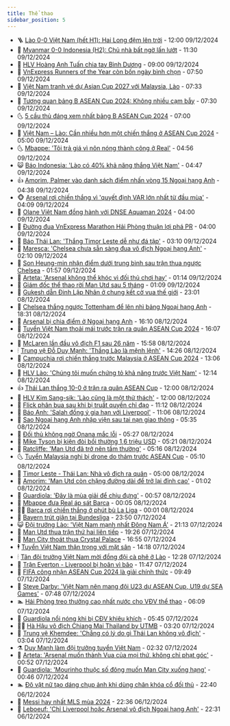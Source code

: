 ```yaml
---
title: Thể thao
sidebar_position: 5
---
```


<!-- vnexpress-the-thao:START -->
- 🪜 [Lào 0-0 Việt Nam &lpar;hết H1&rpar;: Hai Long đệm lên trời](https://vnexpress.net/truc-tiep-tran-lao-vs-viet-nam-tai-bang-b-asean-cup-2024-4825765.html) - 12:00 09/12/2024
- 🦩 [Myanmar 0-0 Indonesia &lpar;H2&rpar;: Chủ nhà bất ngờ lấn lướt](https://vnexpress.net/myanmar-vs-indonesia-4825772.html) - 11:30 09/12/2024
- 🧰 [HLV Hoàng Anh Tuấn chia tay Bình Dương](https://vnexpress.net/hlv-hoang-anh-tuan-chia-tay-binh-duong-4820888.html) - 09:00 09/12/2024
- 🤗 [VnExpress Runners of the Year còn bốn ngày bình chọn](https://vnexpress.net/vnexpress-runners-of-the-year-con-bon-ngay-binh-chon-4825542.html) - 07:50 09/12/2024
- 🥳 [Việt Nam tranh vé dự Asian Cup 2027 với Malaysia, Lào](https://vnexpress.net/viet-nam-tranh-ve-du-asian-cup-2027-voi-malaysia-lao-4825645.html) - 07:33 09/12/2024
- 🦣 [Tương quan bảng B ASEAN Cup 2024: Không nhiều cạm bẫy](https://vnexpress.net/tuong-quan-bang-b-asean-cup-2024-khong-nhieu-cam-bay-4825639.html) - 07:30 09/12/2024
- 🌜 [5 cầu thủ đáng xem nhất bảng B ASEAN Cup 2024](https://vnexpress.net/5-cau-thu-dang-xem-nhat-bang-b-asean-cup-2024-4825712.html) - 07:00 09/12/2024
- 🫶 [Việt Nam – Lào: Cần nhiều hơn một chiến thắng ở ASEAN Cup 2024](https://vnexpress.net/viet-nam-lao-can-nhieu-hon-mot-chien-thang-o-asean-cup-2024-4825611.html) - 05:00 09/12/2024
- 🌜 [Mbappe: &#39;Tôi trả giá vì nôn nóng thành công ở Real&#39;](https://vnexpress.net/mbappe-toi-tra-gia-vi-non-nong-thanh-cong-o-real-4825461.html) - 04:56 09/12/2024
- 😺 [Báo Indonesia: &#39;Lào có 40% khả năng thắng Việt Nam&#39;](https://vnexpress.net/bao-indonesia-lao-co-40-kha-nang-thang-viet-nam-4825537.html) - 04:47 09/12/2024
- 👍 [Amorim, Palmer vào danh sách điểm nhấn vòng 15 Ngoại hạng Anh](https://vnexpress.net/amorim-palmer-vao-danh-sach-diem-nhan-vong-15-ngoai-hang-anh-4825534.html) - 04:38 09/12/2024
- 🐵 [Arsenal rơi chiến thắng vì &#39;quyết định VAR lớn nhất từ đầu mùa&#39;](https://vnexpress.net/arsenal-roi-chien-thang-vi-quyet-dinh-var-lon-nhat-tu-dau-mua-4825470.html) - 04:09 09/12/2024
- 💫 [Olane Việt Nam đồng hành với DNSE Aquaman 2024](https://vnexpress.net/olane-viet-nam-dong-hanh-voi-dnse-aquaman-2024-4824484.html) - 04:00 09/12/2024
- 🦆 [Đường đua VnExpress Marathon Hải Phòng thuận lợi phá PR](https://vnexpress.net/duong-dua-vnexpress-marathon-hai-phong-thuan-loi-pha-pr-4824198.html) - 04:00 09/12/2024
- 🙉 [Báo Thái Lan: &#39;Thắng Timor Leste dễ như đá tập&#39;](https://vnexpress.net/bao-thai-lan-thang-timor-leste-de-nhu-da-tap-4825479.html) - 03:10 09/12/2024
- 📝 [Maresca: &#39;Chelsea chưa sẵn sàng đua vô địch Ngoại hạng Anh&#39;](https://vnexpress.net/maresca-chelsea-chua-san-sang-dua-vo-dich-ngoai-hang-anh-4825421.html) - 02:10 09/12/2024
- 💯 [Son Heung-min nhận điểm dưới trung bình sau trận thua ngược Chelsea](https://vnexpress.net/son-heung-min-nhan-diem-duoi-trung-binh-sau-tran-thua-nguoc-chelsea-4825437.html) - 01:57 09/12/2024
- 🌈 [Arteta: &#39;Arsenal không thể khóc vì đối thủ chơi hay&#39;](https://vnexpress.net/arteta-arsenal-khong-the-khoc-vi-doi-thu-choi-hay-4825407.html) - 01:14 09/12/2024
- 🦩 [Giám đốc thể thao rời Man Utd sau 5 tháng](https://vnexpress.net/giam-doc-the-thao-roi-man-utd-sau-5-thang-4825423.html) - 01:09 09/12/2024
- 🐲 [Gukesh dẫn Đinh Lập Nhân ở chung kết cờ vua thế giới](https://vnexpress.net/gukesh-dan-dinh-lap-nhan-o-chung-ket-co-vua-the-gioi-4825387.html) - 23:01 08/12/2024
- 🌁 [Chelsea thắng ngược Tottenham để lên nhì bảng Ngoại hạng Anh](https://vnexpress.net/chelsea-thang-nguoc-tottenham-de-len-nhi-bang-ngoai-hang-anh-4825392.html) - 18:31 08/12/2024
- 💯 [Arsenal bị chia điểm ở Ngoại hạng Anh](https://vnexpress.net/arsenal-bi-chia-diem-o-ngoai-hang-anh-4825383.html) - 16:10 08/12/2024
- 🌝 [Tuyển Việt Nam thoải mái trước trận ra quân ASEAN Cup 2024](https://vnexpress.net/tuyen-viet-nam-thoai-mai-truoc-tran-ra-quan-asean-cup-2024-4824440.html) - 16:07 08/12/2024
- 🤖 [McLaren lần đầu vô địch F1 sau 26 năm](https://vnexpress.net/mclaren-lan-dau-vo-dich-f1-sau-26-nam-4825381.html) - 15:58 08/12/2024
- 🕯 [Trung vệ Đỗ Duy Mạnh: &#39;Thắng Lào là mệnh lệnh&#39;](https://vnexpress.net/trung-ve-do-duy-manh-thang-lao-la-menh-lenh-4825368.html) - 14:26 08/12/2024
- 🧰 [Campuchia rơi chiến thắng trước Malaysia ở ASEAN Cup 2024](https://vnexpress.net/campuchia-roi-chien-thang-truoc-malaysia-o-asean-cup-2024-4824834.html) - 13:06 08/12/2024
- 🥳 [HLV Lào: &#39;Chúng tôi muốn chứng tỏ khả năng trước Việt Nam&#39;](https://vnexpress.net/hlv-lao-chung-toi-muon-chung-to-kha-nang-truoc-viet-nam-4825316.html) - 12:14 08/12/2024
- 👍 [Thái Lan thắng 10-0 ở trận ra quân ASEAN Cup](https://vnexpress.net/truc-tiep-tran-timor-leste-vs-thai-lan-tai-vong-bang-asean-cup-2024-4825332-tong-thuat.html) - 12:00 08/12/2024
- 💪 [HLV Kim Sang-sik: &#39;Lào cũng là một thử thách&#39;](https://vnexpress.net/hlv-kim-sang-sik-lao-cung-la-mot-thu-thach-4825319.html) - 12:00 08/12/2024
- 👹 [Flick phân bua sau khi bị truất quyền chỉ đạo](https://vnexpress.net/flick-phan-bua-sau-khi-bi-truat-quyen-chi-dao-4825348.html) - 11:12 08/12/2024
- 🧰 [Báo Anh: &#39;Salah đồng ý gia hạn với Liverpool&#39;](https://vnexpress.net/bao-anh-salah-dong-y-gia-han-voi-liverpool-4825345.html) - 11:06 08/12/2024
- 🚀 [Sao Ngoại hạng Anh nhập viện sau tai nạn giao thông](https://vnexpress.net/sao-ngoai-hang-anh-nhap-vien-sau-tai-nan-giao-thong-4825217.html) - 05:35 08/12/2024
- 🎃 [Đối thủ không ngờ Onana mắc lỗi](https://vnexpress.net/doi-thu-khong-ngo-onana-mac-loi-4825242.html) - 05:27 08/12/2024
- 🧰 [Mike Tyson bị kiện đòi bồi thường 1,6 triệu USD](https://vnexpress.net/mike-tyson-bi-kien-doi-boi-thuong-1-6-trieu-usd-4825237.html) - 05:21 08/12/2024
- 👀 [Ratcliffe: &#39;Man Utd đã trở nên tầm thường&#39;](https://vnexpress.net/ratcliffe-man-utd-da-tro-nen-tam-thuong-4825250.html) - 05:16 08/12/2024
- 🌜 [Tuyển Malaysia nghi bị drone do thám trước ASEAN Cup](https://vnexpress.net/tuyen-malaysia-nghi-bi-drone-do-tham-truoc-asean-cup-4825283.html) - 05:10 08/12/2024
- 🫶 [Timor Leste - Thái Lan: Nhà vô địch ra quân](https://vnexpress.net/timor-leste-thai-lan-nha-vo-dich-ra-quan-4825292.html) - 05:00 08/12/2024
- 🦄 [Amorim: &#39;Man Utd còn chặng đường dài để trở lại đỉnh cao&#39;](https://vnexpress.net/amorim-man-utd-con-chang-duong-dai-de-tro-lai-dinh-cao-4825206.html) - 01:02 08/12/2024
- 🥳 [Guardiola: &#39;Đây là mùa giải để chịu đựng&#39;](https://vnexpress.net/guardiola-day-la-mua-giai-de-chiu-dung-4825213.html) - 00:57 08/12/2024
- 🐲 [Mbappe đưa Real áp sát Barca](https://vnexpress.net/mbappe-dua-real-ap-sat-barca-4825203.html) - 00:05 08/12/2024
- 🧑‍🏫 [Barca rơi chiến thắng ở phút bù La Liga](https://vnexpress.net/barca-roi-chien-thang-o-phut-bu-la-liga-4825199.html) - 00:01 08/12/2024
- 🤔 [Bayern trút giận tại Bundesliga](https://vnexpress.net/bayern-trut-gian-tai-bundesliga-4825204.html) - 23:50 07/12/2024
- 😺 [Đội trưởng Lào: &#39;Việt Nam mạnh nhất Đông Nam Á&#39;](https://vnexpress.net/doi-truong-lao-viet-nam-manh-nhat-dong-nam-a-4825180.html) - 21:13 07/12/2024
- 💪 [Man Utd thua trận thứ hai liên tiếp](https://vnexpress.net/man-utd-thua-tran-thu-hai-lien-tiep-4825197.html) - 19:26 07/12/2024
- 💼 [Man City thoát thua Crystal Palace](https://vnexpress.net/man-city-thoat-thua-crystal-palace-4825186.html) - 16:55 07/12/2024
- 🕴 [Tuyển Việt Nam thận trọng với mặt sân](https://vnexpress.net/tuyen-viet-nam-than-trong-voi-mat-san-4825162.html) - 14:18 07/12/2024
- 🕯 [Tân đội trưởng Việt Nam mời đồng đội cà phê ở Lào](https://vnexpress.net/tan-doi-truong-viet-nam-moi-dong-doi-ca-phe-o-lao-4825155.html) - 12:28 07/12/2024
- 📝 [Trận Everton - Liverpool bị hoãn vì bão](https://vnexpress.net/tran-everton-liverpool-bi-hoan-vi-bao-4825105.html) - 11:47 07/12/2024
- 🧐 [FIFA công nhận ASEAN Cup 2024 là giải chính thức](https://vnexpress.net/fifa-cong-nhan-asean-cup-2024-la-giai-chinh-thuc-4825098.html) - 09:49 07/12/2024
- 🙉 [Steve Darby: &#39;Việt Nam nên mang đội U23 dự ASEAN Cup, U19 dự SEA Games&#39;](https://vnexpress.net/steve-darby-viet-nam-nen-mang-doi-u23-du-asean-cup-u19-du-sea-games-4825066.html) - 07:48 07/12/2024
- 🏊 [Hải Phòng treo thưởng cao nhất nước cho VĐV thể thao](https://vnexpress.net/hai-phong-treo-thuong-cao-nhat-nuoc-cho-vdv-the-thao-4824835.html) - 06:09 07/12/2024
- 🌊 [Guardiola nổi nóng khi bị CĐV khiêu khích](https://vnexpress.net/guardiola-noi-nong-khi-bi-cdv-khieu-khich-4824943.html) - 05:45 07/12/2024
- 👨‍🏫 [Hà Hậu vô địch Chiang Mai Thailand by UTMB](https://vnexpress.net/ha-hau-vo-dich-chiang-mai-thailand-by-utmb-4824994.html) - 03:20 07/12/2024
- 🥷 [Trung vệ Khemdee: &#39;Chẳng có lý do gì Thái Lan không vô địch&#39;](https://vnexpress.net/trung-ve-khemdee-chang-co-ly-do-gi-thai-lan-khong-vo-dich-4824755.html) - 03:04 07/12/2024
- ⚗️ [Duy Mạnh làm đội trưởng tuyển Việt Nam](https://vnexpress.net/duy-manh-lam-doi-truong-tuyen-viet-nam-4824981.html) - 02:32 07/12/2024
- 🌮 [Arteta: &#39;Arsenal muốn thành Vua của mọi thứ, không chỉ phạt góc&#39;](https://vnexpress.net/arteta-arsenal-muon-thanh-vua-cua-moi-thu-khong-chi-phat-goc-4824934.html) - 00:52 07/12/2024
- 🤩 [Guardiola: &#39;Mourinho thuộc số đông muốn Man City xuống hạng&#39;](https://vnexpress.net/guardiola-mourinho-thuoc-so-dong-muon-man-city-xuong-hang-4824922.html) - 00:46 07/12/2024
- 🏊 [Đô vật nữ tạo dáng chụp ảnh khi dùng chân khóa cổ đối thủ](https://vnexpress.net/do-vat-nu-tao-dang-chup-anh-khi-dung-chan-khoa-co-doi-thu-4824903.html) - 22:40 06/12/2024
- 🐎 [Messi hay nhất MLS mùa 2024](https://vnexpress.net/messi-hay-nhat-mls-mua-2024-4824908.html) - 22:36 06/12/2024
- 💫 [Leboeuf: &#39;Chỉ Liverpool hoặc Arsenal vô địch Ngoại hạng Anh&#39;](https://vnexpress.net/leboeuf-chi-liverpool-hoac-arsenal-vo-dich-ngoai-hang-anh-4824640.html) - 22:31 06/12/2024<!-- vnexpress-the-thao:END -->
